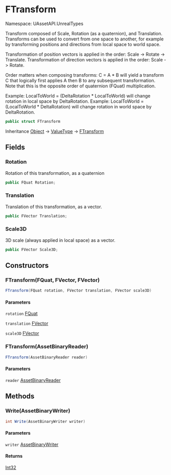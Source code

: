 # FTransform

Namespace: UAssetAPI.UnrealTypes

Transform composed of Scale, Rotation (as a quaternion), and Translation.
 Transforms can be used to convert from one space to another, for example by transforming
 positions and directions from local space to world space.
 
 Transformation of position vectors is applied in the order: Scale -&gt; Rotate -&gt; Translate.
 Transformation of direction vectors is applied in the order: Scale -&gt; Rotate.
 
 Order matters when composing transforms: C = A * B will yield a transform C that logically
 first applies A then B to any subsequent transformation. Note that this is the opposite order of quaternion (FQuat) multiplication.
 
 Example: LocalToWorld = (DeltaRotation * LocalToWorld) will change rotation in local space by DeltaRotation.
 Example: LocalToWorld = (LocalToWorld * DeltaRotation) will change rotation in world space by DeltaRotation.

```csharp
public struct FTransform
```

Inheritance [Object](https://docs.microsoft.com/en-us/dotnet/api/system.object) → [ValueType](https://docs.microsoft.com/en-us/dotnet/api/system.valuetype) → [FTransform](./uassetapi.unrealtypes.ftransform.md)

## Fields

### **Rotation**

Rotation of this transformation, as a quaternion

```csharp
public FQuat Rotation;
```

### **Translation**

Translation of this transformation, as a vector.

```csharp
public FVector Translation;
```

### **Scale3D**

3D scale (always applied in local space) as a vector.

```csharp
public FVector Scale3D;
```

## Constructors

### **FTransform(FQuat, FVector, FVector)**

```csharp
FTransform(FQuat rotation, FVector translation, FVector scale3D)
```

#### Parameters

`rotation` [FQuat](./uassetapi.unrealtypes.fquat.md)<br>

`translation` [FVector](./uassetapi.unrealtypes.fvector.md)<br>

`scale3D` [FVector](./uassetapi.unrealtypes.fvector.md)<br>

### **FTransform(AssetBinaryReader)**

```csharp
FTransform(AssetBinaryReader reader)
```

#### Parameters

`reader` [AssetBinaryReader](./uassetapi.assetbinaryreader.md)<br>

## Methods

### **Write(AssetBinaryWriter)**

```csharp
int Write(AssetBinaryWriter writer)
```

#### Parameters

`writer` [AssetBinaryWriter](./uassetapi.assetbinarywriter.md)<br>

#### Returns

[Int32](https://docs.microsoft.com/en-us/dotnet/api/system.int32)<br>
